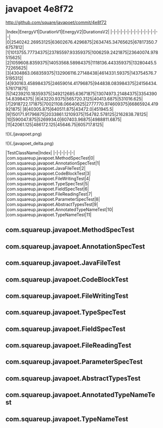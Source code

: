 # javapoet 4e8f72


http://github.com/square/javapoet/commit/4e8f72


|Index|EnergyV1|DurationV1|EnergyV2|DurationsV2|
|-|-|-|-|-|-|-|-|-|-|-|-|-|-|-|
|0|2540242.26953125|63602676.4296875|2634745.34765625|67817350.76757812|
|1|1013755.77734375|23785597.93359375|1006259.2421875|23640074.978515625|
|2|1059608.8359375|14053568.58984375|1118136.443359375|13280445.572265625|
|3|4304863.068359375|132906116.27148438|4614331.59375|143754576.75195312|
|4|930163.458984375|24659014.41796875|944838.083984375|24156434.576171875|
|5|14239210.18359375|349212685.63671875|13074973.21484375|335439054.83984375|
|6|43220.9375|565720.3125|40413.6875|531016.625|
|7|2918722.171875|70021108.06640625|2777770.974609375|66865924.419921875|
|8|40305.875|640511.875|43472.0|451945.5|
|9|150171.91796875|2033861.12109375|154782.578125|2162838.78125|
|10|590047.875|5269934.0|607403.96875|4988811.6875|
|11|42061.125|486172.125|45646.75|605717.8125|

!()(./javapoet.png)

!()(./javapoet_delta.png)

|TestClassName|Index|
|-|-|-|-|-|-|
|com.squareup.javapoet.MethodSpecTest|0|
|com.squareup.javapoet.AnnotationSpecTest|1|
|com.squareup.javapoet.JavaFileTest|2|
|com.squareup.javapoet.CodeBlockTest|3|
|com.squareup.javapoet.FileWritingTest|4|
|com.squareup.javapoet.TypeSpecTest|5|
|com.squareup.javapoet.FieldSpecTest|6|
|com.squareup.javapoet.FileReadingTest|7|
|com.squareup.javapoet.ParameterSpecTest|8|
|com.squareup.javapoet.AbstractTypesTest|9|
|com.squareup.javapoet.AnnotatedTypeNameTest|10|
|com.squareup.javapoet.TypeNameTest|11|
## com.squareup.javapoet.MethodSpecTest

## com.squareup.javapoet.AnnotationSpecTest

## com.squareup.javapoet.JavaFileTest

## com.squareup.javapoet.CodeBlockTest

## com.squareup.javapoet.FileWritingTest

## com.squareup.javapoet.TypeSpecTest

## com.squareup.javapoet.FieldSpecTest

## com.squareup.javapoet.FileReadingTest

## com.squareup.javapoet.ParameterSpecTest

## com.squareup.javapoet.AbstractTypesTest

## com.squareup.javapoet.AnnotatedTypeNameTest

## com.squareup.javapoet.TypeNameTest

